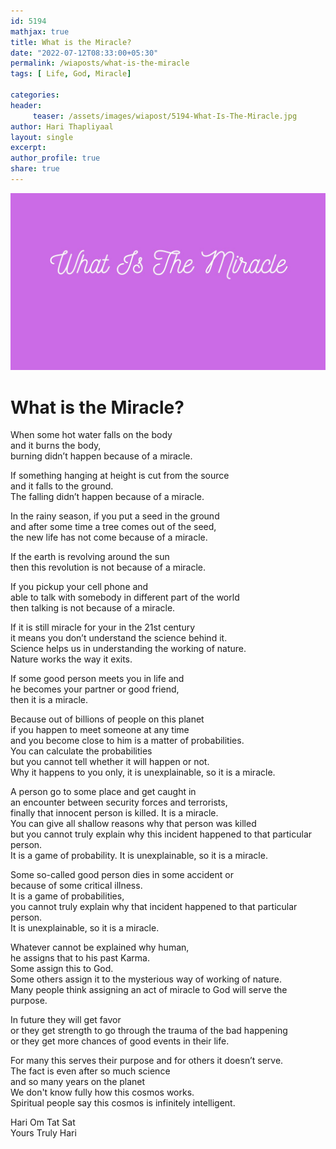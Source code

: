 ```yaml
--- 
id: 5194
mathjax: true  
title: What is the Miracle?
date: "2022-07-12T08:33:00+05:30"
permalink: /wiaposts/what-is-the-miracle
tags: [ Life, God, Miracle]    

categories: 
header:
     teaser: /assets/images/wiapost/5194-What-Is-The-Miracle.jpg
author: Hari Thapliyaal 
layout: single 
excerpt:  
author_profile: true 
share: true 
---
```


![What is the Miracle?](/assets/images/wiapost/5194-What-Is-The-Miracle.jpg)        
    
# What is the Miracle?      
   
When some hot water falls on the body     
and it burns the body,     
burning didn’t happen because of a miracle.    
    
If something hanging at height is cut from the source     
and it falls to the ground.     
The falling didn’t happen because of a miracle.    
    
In the rainy season, if you put a seed in the ground     
and after some time a tree comes out of the seed,     
the new life has not come because of a miracle.    
    
If the earth is revolving around the sun     
then this revolution is not because of a miracle.    
    
If you pickup your cell phone and     
able to talk with somebody in different part of the world     
then talking is not because of a miracle.    
    
If it is still miracle for your in the 21st century     
it means you don’t understand the science behind it.     
Science helps us in understanding the working of nature.     
Nature works the way it exits.    
    
If some good person meets you in life and     
he becomes your partner or good friend,     
then it is a miracle.     
    
Because out of billions of people on this planet     
if you happen to meet someone at any time     
and you become close to him is a matter of probabilities.     
You can calculate the probabilities     
but you cannot tell whether it will happen or not.     
Why it happens to you only, it is unexplainable, so it is a miracle.    
    
A person go to some place and get caught in     
an encounter between security forces and terrorists,     
finally that innocent person is killed. It is a miracle.     
You can give all shallow reasons why that person was killed     
but you cannot truly explain why this incident happened to that particular person.     
It is a game of probability. It is unexplainable, so it is a miracle.    
    
Some so-called good person dies in some accident or     
because of some critical illness.     
It is a game of probabilities,     
you cannot truly explain why that incident happened to that particular person.     
It is unexplainable, so it is a miracle.    
    
Whatever cannot be explained why human,     
he assigns that to his past Karma.     
Some assign this to God.     
Some others assign it to the mysterious way of working of nature.    
Many people think assigning an act of miracle to God will serve the purpose.     
    
In future they will get favor     
or they get strength to go through the trauma of the bad happening     
or they get more chances of good events in their life.     
    
For many this serves their purpose and for others it doesn’t serve.     
The fact is even after so much science     
and so many years on the planet     
We don't know fully how this cosmos works.     
Spiritual people say this cosmos is infinitely intelligent.    
    
Hari Om Tat Sat     
Yours Truly Hari    

